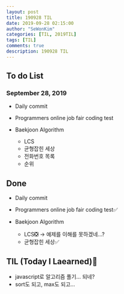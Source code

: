 ```yaml
---
layout: post
title: 190928 TIL
date: 2019-09-28 02:15:00
author: "SeWonKim"
categories: [TIL, 2019TIL]
tags: [TIL]
comments: true
description: 190928 TIL
---
```


## To do List

### September 28, 2019

- Daily commit
- Programmers online job fair coding test
- Baekjoon Algorithm

  - LCS
  - 균형잡힌 세상
  - 전화번호 목록
  - 순위

## Done

- Daily commit
- Programmers online job fair coding test✅
- Baekjoon Algorithm

  - LCS❎ -> 예제를 이해를 못하겠네...?
  - 균형잡힌 세상✅

## TIL (Today I Laearned)🤔

- javascript로 알고리즘 풀기... 되네?
- sort도 되고, max도 되고...

